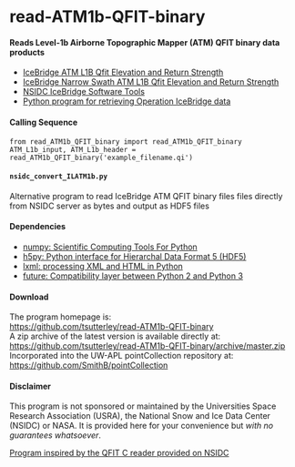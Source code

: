 read-ATM1b-QFIT-binary
======================

#### Reads Level-1b Airborne Topographic Mapper (ATM) QFIT binary data products  

- [IceBridge ATM L1B Qfit Elevation and Return Strength](https://nsidc.org/data/ilatm1b/1)  
- [IceBridge Narrow Swath ATM L1B Qfit Elevation and Return Strength](https://nsidc.org/data/ilnsa1b/1)  
- [NSIDC IceBridge Software Tools](https://nsidc.org/data/icebridge/tools.html)
- [Python program for retrieving Operation IceBridge data](https://github.com/tsutterley/nsidc-earthdata)

#### Calling Sequence
```
from read_ATM1b_QFIT_binary import read_ATM1b_QFIT_binary
ATM_L1b_input, ATM_L1b_header = read_ATM1b_QFIT_binary('example_filename.qi')
```

#### `nsidc_convert_ILATM1b.py`
Alternative program to read IceBridge ATM QFIT binary files files directly from NSIDC server as bytes and output as HDF5 files  

#### Dependencies
- [numpy: Scientific Computing Tools For Python](http://www.numpy.org)
- [h5py: Python interface for Hierarchal Data Format 5 (HDF5)](http://h5py.org)  
- [lxml: processing XML and HTML in Python](https://pypi.python.org/pypi/lxml)
- [future: Compatibility layer between Python 2 and Python 3](http://python-future.org/)  

#### Download
The program homepage is:   
https://github.com/tsutterley/read-ATM1b-QFIT-binary    
A zip archive of the latest version is available directly at:    
https://github.com/tsutterley/read-ATM1b-QFIT-binary/archive/master.zip  
Incorporated into the UW-APL pointCollection repository at:  
https://github.com/SmithB/pointCollection  

#### Disclaimer  
This program is not sponsored or maintained by the Universities Space Research Association (USRA), the National Snow and Ice Data Center (NSIDC) or NASA.  It is provided here for your convenience but _with no guarantees whatsoever_.  

[Program inspired by the QFIT C reader provided on NSIDC](ftp://sidads.colorado.edu/pub/tools/icebridge/qfit/c/)   
